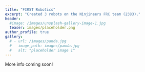 ```yaml
---
title: "FIRST Robotics"
excerpt: "Created 3 robots on the Ninjineers FRC team (2383)."
header:
  #image: /images/unsplash-gallery-image-1.jpg
  teaser: images/placeholder.png
author_profile: true
gallery:
  # - url: /images/panda.jpg
  #   image_path: images/panda.jpg
  #   alt: "placeholder image 1"
---
```


More info coming soon!